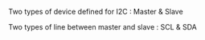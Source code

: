 Two types of device defined for I2C : Master & Slave

Two types of line between master and slave : SCL & SDA
